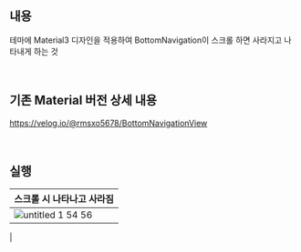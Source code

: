 ## 내용
테마에 Material3 디자인을 적용하여 BottomNavigation이 스크롤 하면 사라지고 나타내게 하는 것

</br>

## 기존 Material 버전 상세 내용
https://velog.io/@rmsxo5678/BottomNavigationView

</br>


## 실행

|스크롤 시 나타나고 사라짐|
|------|
|![untitled 1 54 56](https://github.com/GEUN-TAE-KIM/BottomNavigation_disappearOnScroll_Sample/assets/80413888/44d42b57-bce5-432a-a340-070e0553fee5)
|


